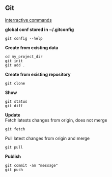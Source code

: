 ## Git

[interractive commands](https://ndpsoftware.com/git-cheatsheet.html#loc=index;)

**global conf stored in ~/.gitconfig**  

    git config --help

**Create from existing data**  

    cd my_project_dir
    git init
    git add .
    
**Create from existing repository**  
    
    git clone

**Show**  
    
    git status
    git diff
    
**Update**  
Fetch latests changes from origin, does not merge
    
    git fetch
    
Pull latest changes from origin and merge
    
    git pull

**Publish**

    git commit -am "message"
    git push